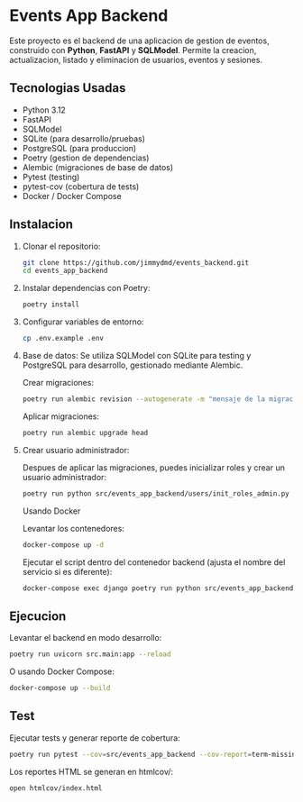 # Events App Backend

Este proyecto es el backend de una aplicacion de gestion de eventos, construido con **Python**, **FastAPI** y **SQLModel**. Permite la creacion, actualizacion, listado y eliminacion de usuarios, eventos y sesiones.

## Tecnologias Usadas

- Python 3.12
- FastAPI
- SQLModel
- SQLite (para desarrollo/pruebas)
- PostgreSQL (para produccion)
- Poetry (gestion de dependencias)
- Alembic (migraciones de base de datos)
- Pytest (testing)
- pytest-cov (cobertura de tests)
- Docker / Docker Compose

## Instalacion

1. Clonar el repositorio:

    ```bash
    git clone https://github.com/jimmydmd/events_backend.git
    cd events_app_backend
    ```

2. Instalar dependencias con Poetry:

    ```bash
    poetry install
    ```

3. Configurar variables de entorno:

    ```bash
    cp .env.example .env
    ```

4. Base de datos: Se utiliza SQLModel con SQLite para testing y PostgreSQL para desarrollo, gestionado mediante Alembic. 

    Crear migraciones:

    ```bash
    poetry run alembic revision --autogenerate -m "mensaje de la migracion"
    ```

    Aplicar migraciones:

    ```bash
    poetry run alembic upgrade head
    ```

5. Crear usuario administrador:

    Despues de aplicar las migraciones, puedes inicializar roles y crear un usuario administrador:

    ```bash
    poetry run python src/events_app_backend/users/init_roles_admin.py
    ```

    Usando Docker

    Levantar los contenedores:
    ```bash
    docker-compose up -d
    ```

    Ejecutar el script dentro del contenedor backend (ajusta el nombre del servicio si es diferente):
    ```bash
    docker-compose exec django poetry run python src/events_app_backend/users/init_roles_admin.py
    ```

## Ejecucion

Levantar el backend en modo desarrollo:

```bash
poetry run uvicorn src.main:app --reload
```

O usando Docker Compose:

```bash
docker-compose up --build
```
## Test

Ejecutar tests y generar reporte de cobertura:

```bash
poetry run pytest --cov=src/events_app_backend --cov-report=term-missing
```

Los reportes HTML se generan en htmlcov/:
```bash
open htmlcov/index.html
```